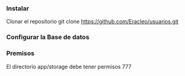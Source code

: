### Instalar
Clonar el repositorio
git clone https://github.com/Eracleo/usuarios.git


### Configurar la Base de datos

### Premisos
El directorio app/storage debe tener permisos 777
